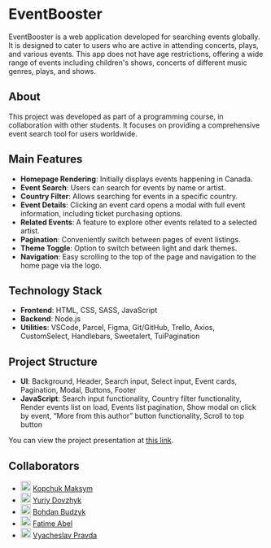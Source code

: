 # EventBooster

EventBooster is a web application developed for searching events globally. It is designed to cater to users who are active in attending concerts, plays, and various events. This app does not have age restrictions, offering a wide range of events including children's shows, concerts of different music genres, plays, and shows.

## About

This project was developed as part of a programming course, in collaboration with other students. It focuses on providing a comprehensive event search tool for users worldwide.

## Main Features

- **Homepage Rendering**: Initially displays events happening in Canada.
- **Event Search**: Users can search for events by name or artist.
- **Country Filter**: Allows searching for events in a specific country.
- **Event Details**: Clicking an event card opens a modal with full event information, including ticket purchasing options.
- **Related Events**: A feature to explore other events related to a selected artist.
- **Pagination**: Conveniently switch between pages of event listings.
- **Theme Toggle**: Option to switch between light and dark themes.
- **Navigation**: Easy scrolling to the top of the page and navigation to the home page via the logo.

## Technology Stack

- **Frontend**: HTML, CSS, SASS, JavaScript
- **Backend**: Node.js
- **Utilities**: VSCode, Parcel, Figma, Git/GitHub, Trello, Axios, CustomSelect, Handlebars, Sweetalert, TuiPagination

## Project Structure

- **UI**: Background, Header, Search input, Select input, Event cards, Pagination, Modal, Buttons, Footer
- **JavaScript**: Search input functionality, Country filter functionality, Render events list on load, Events list pagination, Show modal on click by event, “More from this author” button functionality, Scroll to top button

 You can view the project presentation at [this link](https://docs.google.com/presentation/d/1-EI1ytdw-5jIJQMZHrv_YCPp-sYnqeYv/edit#slide=id.p1).

## Collaborators

* <img src="https://avatars.githubusercontent.com/u/104761722?v=4" width="20px"/>  [Kopchuk Maksym](https://github.com/KopchukMaksym) 
* <img src="https://avatars.githubusercontent.com/u/48929257?v=4" width="20px"/>   [Yuriy Dovzhyk](https://github.com/ydovzhyk)
* <img src="https://avatars.githubusercontent.com/u/102989300?v=4" width="20px"/>  [Bohdan Budzyk](https://github.com/WebHawky)
* <img src="https://avatars.githubusercontent.com/u/102423500?v=4" width="20px"/>  [Fatime Abel](https://github.com/fatime4)
* <img src="https://avatars.githubusercontent.com/u/104251403?v=4" width="20px" /> [Vyacheslav Pravda](https://github.com/slavapravda)

